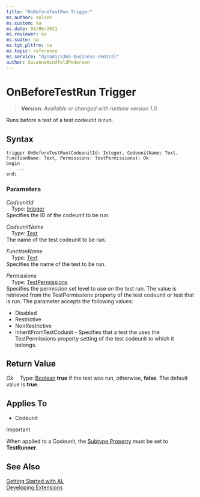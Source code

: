 ```yaml
---
title: "OnBeforeTestRun Trigger"
ms.author: solsen
ms.custom: na
ms.date: 04/06/2021
ms.reviewer: na
ms.suite: na
ms.tgt_pltfrm: na
ms.topic: reference
ms.service: "dynamics365-business-central"
author: SusanneWindfeldPedersen
---
```

[//]: # (START>DO_NOT_EDIT)
[//]: # (IMPORTANT:Do not edit any of the content between here and the END>DO_NOT_EDIT.)
[//]: # (Any modifications should be made in the .xml files in the ModernDev repo.)

# OnBeforeTestRun Trigger
> **Version**: _Available or changed with runtime version 1.0._

Runs before a test of a test codeunit is run.

## Syntax
```
trigger OnBeforeTestRun(CodeunitId: Integer, CodeunitName: Text, FunctionName: Text, Permissions: TestPermissions): Ok
begin
    ...
end;
```

### Parameters

*CodeunitId*  
&emsp;Type: [Integer](../methods-auto/integer/integer-data-type.md)  
Specifies the ID of the codeunit to be run.  

*CodeunitName*  
&emsp;Type: [Text](../methods-auto/text/text-data-type.md)  
The name of the test codeunit to be run.  

*FunctionName*  
&emsp;Type: [Text](../methods-auto/text/text-data-type.md)  
Specifies the name of the test to be run.  

*Permissions*  
&emsp;Type: [TestPermissions](../methods-auto/testpermissions/testpermissions-option.md)  
Specifies the permission set level to use on the test run. The value is retrieved from the TestPermissions property of the test codeunit or test that is run. The parameter accepts the following values:
- Disabled
- Restrictive
- NonRestrictive
- InheritFromTestCodunit - Specifies that a test the uses the TestPermissions property setting of the test codeunit to which it belongs.  


## Return Value

*Ok*
&emsp;Type: [Boolean](../methods-auto/boolean/boolean-data-type.md)
**true** if the test was run, otherwise, **false**. The default value is **true**.

## Applies To
- Codeunit

> [!IMPORTANT]
> When applied to a Codeunit, the [Subtype Property](../properties/devenv-subtype-property.md) must be set to **TestRunner**.

[//]: # (IMPORTANT: END>DO_NOT_EDIT)
## See Also  
[Getting Started with AL](../devenv-get-started.md)  
[Developing Extensions](../devenv-dev-overview.md)  